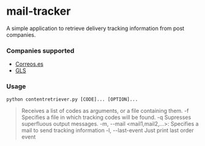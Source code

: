 # mail-tracker

A simple application to retrieve delivery tracking information from post companies.

### Companies supported
* [Correos.es](http://www.correos.es)
* [GLS](https://www.gls-group.eu)

### Usage
    python contentretriever.py [CODE]... [OPTION]...

> Receives a list of codes as arguments, or a file containing them.
>   -f <file>
>        Specifies a file in which tracking codes will be found.
>   -q
>       Supresses superfluous output messages.
>   -m, --mail <mail1,mail2,...>:
>       Specifies a mail to send tracking information
>   -l, --last-event
>       Just print last order event